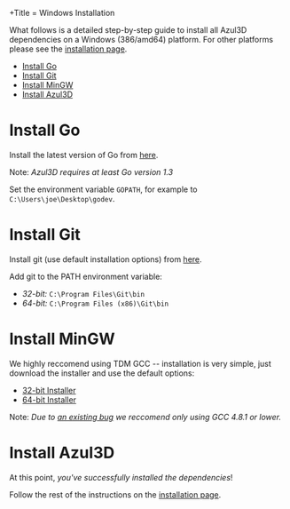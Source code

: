 +Title = Windows Installation

What follows is a detailed step-by-step guide to install all Azul3D dependencies on a Windows (386/amd64) platform. For other platforms please see the [installation page](/doc/install).

* [Install Go](#install-go)
* [Install Git](#install-git)
* [Install MinGW](#install-mingw)
* [Install Azul3D](#install-azul3d)

# Install Go

Install the latest version of Go from [here](http://golang.org/doc/install).

Note: *Azul3D requires at least Go version 1.3*

Set the environment variable `GOPATH`, for example to `C:\Users\joe\Desktop\godev`.

# Install Git

Install git (use default installation options) from [here](http://git-scm.com/downloads).

Add git to the PATH environment variable:

* *32-bit:* `C:\Program Files\Git\bin`
* *64-bit:* `C:\Program Files (x86)\Git\bin`

# Install MinGW

We highly reccomend using TDM GCC -- installation is very simple, just download the installer and use the default options:

* [32-bit Installer](http://sourceforge.net/projects/tdm-gcc/files/TDM-GCC%20Installer/tdm-gcc-4.8.1-3.exe/download)
* [64-bit Installer](http://sourceforge.net/projects/tdm-gcc/files/TDM-GCC%20Installer/tdm64-gcc-4.8.1-3.exe/download)

Note: *Due to [an existing bug](https://github.com/go-gl/glfw3/issues/91) we reccomend only using GCC 4.8.1 or lower.*

# Install Azul3D

At this point, *you've successfully installed the dependencies*!

Follow the rest of the instructions on the [installation page](/doc/install).

